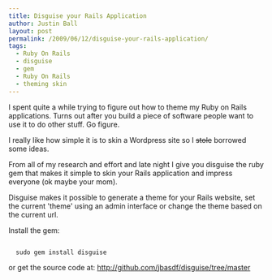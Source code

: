 ```yaml
---
title: Disguise your Rails Application
author: Justin Ball
layout: post
permalink: /2009/06/12/disguise-your-rails-application/
tags:
  - Ruby On Rails
  - disguise
  - gem
  - Ruby On Rails
  - theming skin
---
```


I spent quite a while trying to figure out how to theme my Ruby on Rails applications.  Turns out after you build a piece of software people want to use it to do other stuff.  Go figure.

I really like how simple it is to skin a Wordpress site so I <del datetime="2009-06-07T05:49:50+00:00">stole</del> borrowed some ideas.

From all of my research and effort and late night I give you disguise the ruby gem that makes it simple to skin your Rails application and impress everyone (ok maybe your mom).

Disguise makes it possible to generate a theme for your Rails website, set the current 'theme' using an admin interface or change the theme based on the current url.

Install the gem:
<pre><code class="ruby">
  sudo gem install disguise
</pre></code>

or get the source code at:
<a href="http://github.com/jbasdf/disguise/tree/master">http://github.com/jbasdf/disguise/tree/master</a>
